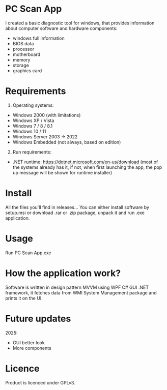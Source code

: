 # PC Scan App
I created a basic diagnostic tool for windows, that provides information about computer software and hardware components:
- windows full information
- BIOS data
- processor
- motherboard
- memory
- storage
- graphics card

# Requirements
1) Operating systems:
- Windows 2000 (with limitations)
- Windows XP / Vista
- Windows 7 / 8 / 8.1
- Windows 10 / 11
- Windows Server 2003 -> 2022
- Windows Embedded (not always, based on edition)
2) Run requirements:
- .NET runtime: https://dotnet.microsoft.com/en-us/download
(most of the systems already has it, if not, when first launching the app, the pop up message will be shown for runtime installer)

# Install
All the files you'll find in releases...
You can either install software by setup.msi or download .rar or .zip package, unpack it and run .exe application.

# Usage
Run PC Scan App.exe

# How the application work?
Software is written in design pattern MVVM using WPF C# GUI .NET framework, it fetches data from WMI System Management package and prints it on the UI.

# Future updates
2025:
- GUI better look
- More components

# Licence
Product is licenced under GPLv3.